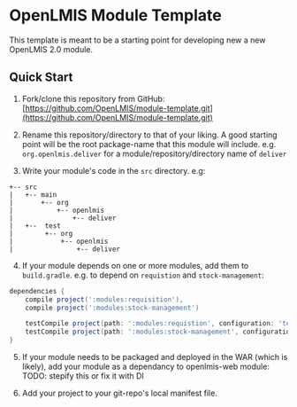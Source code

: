 # OpenLMIS Module Template
This template is meant to be a starting point for developing new a new OpenLMIS 2.0 module.

## Quick Start
1. Fork/clone this repository from GitHub: [https://github.com/OpenLMIS/module-template.git](https://github.com/OpenLMIS/module-template.git)

2. Rename this repository/directory to that of your liking.  A good starting point will be the root package-name that this module will include. e.g. `org.openlmis.deliver` for a module/repository/directory name of `deliver`

3. Write your module's code in the `src` directory.  e.g:
```shell
+-- src
|   +-- main
|       +-- org
|           +-- openlmis
|               +-- deliver
|   +--  test
|        +-- org
|            +-- openlmis
|                +-- deliver
```

4. If your module depends on one or more modules, add them to `build.gradle`.  e.g. to depend on `requistion` and `stock-management`:
```groovy
dependencies {
    compile project(':modules:requisition'),
    compile project(':modules:stock-management')

    testCompile project(path: ':modules:requistion', configuration: 'testFixtures'),
    testCompile project(path: ':modules:stock-management', configuration: 'testFixtures')
}
```

5. If your module needs to be packaged and deployed in the WAR (which is likely), add your module as a dependancy to openlmis-web module:
TODO:  stepify this or fix it with DI

6. Add your project to your git-repo's local manifest file.
